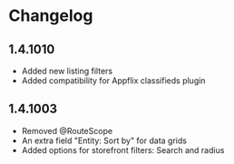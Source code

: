 # Changelog

## 1.4.1010

* Added new listing filters
* Added compatibility for Appflix classifieds plugin

## 1.4.1003

* Removed @RouteScope
* An extra field "Entity: Sort by" for data grids
* Added options for storefront filters: Search and radius
